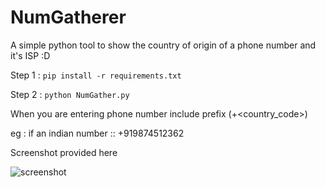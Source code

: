 # NumGatherer
A simple python tool to show the country of origin of a phone number and it's ISP :D

Step 1 : ```pip install -r requirements.txt```
 
Step 2 : ```python NumGather.py ```

When you are entering phone number include prefix (+<country_code>)

eg : if an indian number :: +919874512362

Screenshot provided here

![screenshot](https://user-images.githubusercontent.com/82884347/116104002-bb8cb780-a6cd-11eb-895a-7ebfd4a5da8c.png)
